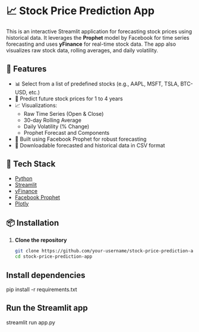 # 📈 Stock Price Prediction App

This is an interactive Streamlit application for forecasting stock prices using historical data. It leverages the **Prophet** model by Facebook for time series forecasting and uses **yFinance** for real-time stock data. The app also visualizes raw stock data, rolling averages, and daily volatility.

## 🚀 Features

- 📊 Select from a list of predefined stocks (e.g., AAPL, MSFT, TSLA, BTC-USD, etc.)
- 📅 Predict future stock prices for 1 to 4 years
- 📈 Visualizations:
  - Raw Time Series (Open & Close)
  - 30-day Rolling Average
  - Daily Volatility (% Change)
  - Prophet Forecast and Components
- 🧠 Built using Facebook Prophet for robust forecasting
- 💾 Downloadable forecasted and historical data in CSV format

## 🧰 Tech Stack

- [Python](https://www.python.org/)
- [Streamlit](https://streamlit.io/)
- [yFinance](https://pypi.org/project/yfinance/)
- [Facebook Prophet](https://facebook.github.io/prophet/)
- [Plotly](https://plotly.com/python/)

## 📦 Installation

1. **Clone the repository**  
   ```bash
   git clone https://github.com/your-username/stock-price-prediction-app.git
   cd stock-price-prediction-app
   
## Install dependencies
  pip install -r requirements.txt
## Run the Streamlit app
  streamlit run app.py
